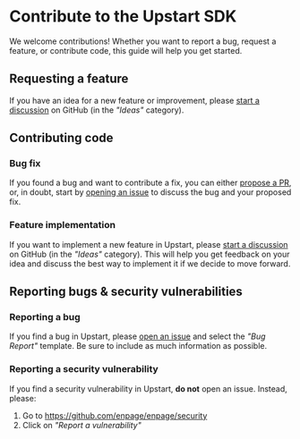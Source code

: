 # Contribute to the Upstart SDK

We welcome contributions! Whether you want to report a bug, request a feature, or contribute code,
this guide will help you get started.


## Requesting a feature

If you have an idea for a new feature or improvement,
please [start a discussion](https://github.com/enpage/enpage/discussions/categories/ideas) on GitHub (in the *"Ideas"*
category).

## Contributing code

### Bug fix

If you found a bug and want to contribute a fix, you can either [propose a PR](https://github.com/enpage/enpage/pulls),
or, in doubt, start by [opening an issue](https://github.com/enpage/enpage/issues/new/choose) to discuss the bug and
your proposed fix.

### Feature implementation

If you want to implement a new feature in Upstart, please [start a discussion](https://github.com/enpage/enpage/discussions/categories/ideas) on GitHub (in the *"Ideas"*
category). This will help you get feedback on your idea and discuss the best way to implement it if we decide to move forward.

## Reporting bugs & security vulnerabilities

### Reporting a bug

If you find a bug in Upstart, please [open an issue](https://github.com/enpage/enpage/issues/new/choose)
and select the *"Bug Report"* template. Be sure to include as much information as possible.

### Reporting a security vulnerability

If you find a security vulnerability in Upstart, **do not** open an issue. Instead, please:

1. Go to https://github.com/enpage/enpage/security
2. Click on *"Report a vulnerability"*
